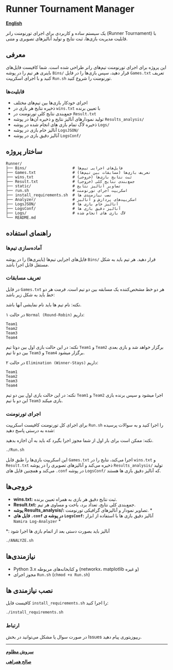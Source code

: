 # Runner Tournament Manager

[**English**](README.md)

یک سیستم ساده و کاربردی برای اجرای تورنومنت رانر (Runner Tournament) با قابلیت مدیریت بازی‌ها، ثبت نتایج و تولید آنالیزهای تصویری و متنی.

## معرفی

این پروژه برای اجرای تورنومنت تیم‌های رانر طراحی شده است. شما کافیست فایل‌های باینری هر تیم را در پوشه `Bins/` قرار دهید، سپس بازی‌ها را در فایل `Games.txt` تعریف کنید و با اجرای اسکریپت `Run.sh` تورنومنت را شروع کنید.

### قابلیت‌ها

- اجرای خودکار بازی‌ها بین تیم‌های مختلف
- ذخیره نتایج هر بازی در `wins.txt` با تعیین برنده
- جمع‌بندی نتایج کلی تورنومنت در `Result.txt`
- تولید نمودارهای آنالیز نتایج و ذخیره آن‌ها در پوشه `Results_analysis/`
- ذخیره لاگ تمام بازی های انجام شده در پوشه `Logs/`
- آنالیز خام بازی در پوشه `LogsJSON/`
- آنالیز دقیق بازی در پوشه `LogsConf/`

## ساختار پروژه

```
Runner/
├── Bins/                    # فایل‌های اجرایی تیم‌ها
├── Games.txt                # تعریف بازی‌ها (مسابقات بین تیم‌ها)
├── wins.txt                 # ثبت نتایج بازی‌ها (خروجی)
├── Result.txt               # جمع‌بندی نتایج کلی (خروجی)
├── static/                  # تصاویر آنالیز نتایج
├── run.sh                   # اسکریپت اجرای تورنومنت
├── install_requirements.sh  # نصب نیازمندی ها
├── Analyzer/                # اسکریپت‌های پردازش و آنالیز
├── LogsJSON/                # آنالیز خام بازی ها
├── LogsConf/                # آنالیز دقیق بازی ها
├── Logs/                    # لاگ بازی های انجام شده
└── README.md
```

## راهنمای استفاده

### آماده‌سازی تیم‌ها

فایل‌های اجرایی تیم‌ها (باینری‌ها) را در پوشه `Bins/` قرار دهید. هر تیم باید به شکل مستقل قابل اجرا باشد.

### تعریف مسابقات

در فایل `Games.txt` هر دو خط مشخص‌کننده یک مسابقه بین دو تیم است. فرمت هر دو خط باید به شکل زیر باشد:

نکته: نام تیم ها باید نام نمایشی آنها باشد.

در حالت ۱ `Normal (Round-Robin)` داریم:

```
Team1
Team2
Team3
Team4
```

نکته: در این حالت بازی اول بین دوتا تیم `Team1` و `Team2` برگزار خواهد شد و بازی بعدی بین دو تا تیم `Team3` و `Team4` برگزار میشود.

در حالت ۲ `Elimination (Winner-Stays)` داریم:

```
Team1
Team2
Team3
Team4
```

نکته: در این حالت بازی اول بین دو تیم `Team1` و `Team2` اجرا میشود و سپس برنده بازی این دو با تیم `Team3` بازی میکند.



### اجرای تورنومنت

برای اجرای کل تورنومنت کافیست اسکریپت `Run.sh` را اجرا کنید و به سوالات پرسیده شده به درستی پاسخ دهید:

نکته: ممکن است برای بار اول از شما مجوز اجرا بگیرد که باید به آن اجازه بدهید.

```sh
./Run.sh
```

این اسکریپت بازی‌ها را طبق فایل `Games.txt` اجرا می‌کند، نتایج را در `wins.txt` و `Result.txt` ذخیره می‌کند و آنالیزهای تصویری را در پوشه `Results_analysis/` تولید می‌کند و همچنین فایل های `.conf` در پوشه `LogsConf/` که آنالیز دقیق بازی ها هستند.

## خروجی‌ها

- **wins.txt:**
  ثبت نتایج دقیق هر بازی به همراه تعیین برنده.
- **Result.txt:**
  جمع‌بندی کلی نتایج، تعداد برد، باخت و مساوی هر تیم.
- **پوشه Results_analysis/:**
  تصاویر نمودار و آنالیزهای گرافیکی تورنومنت. *
- **فایل های `.conf` در پوشه ی `LogsConf`:**
  آنالیز دقیق بازی ها با استفاده از ابزار `Namira Log-Analyzer` *

*: آنالیز باید بصورت دستی بعد از اتمام بازی ها اجرا شود
```bash
./ANALYZE.sh
```

## نیازمندی‌ها

- Python 3.x و کتابخانه‌های مربوطه (networkx، matplotlib و غیره)
- مجوز اجرای `Run.sh` (`chmod +x Run.sh`)

## نصب نیازمندی ها
کافیست فایل `install_requirements.sh` را اجرا کنید:

```sh
./install_requirements.sh
```


### ارتباط

در صورت سوال یا مشکل می‌توانید در بخش Issues ریپوزیتوری پیام دهید.

---

[**سروش مظلوم**](https://github.com/SoroushMazloum)

[**صالح همراهی**](https://github.com/SalehHamrahi)

